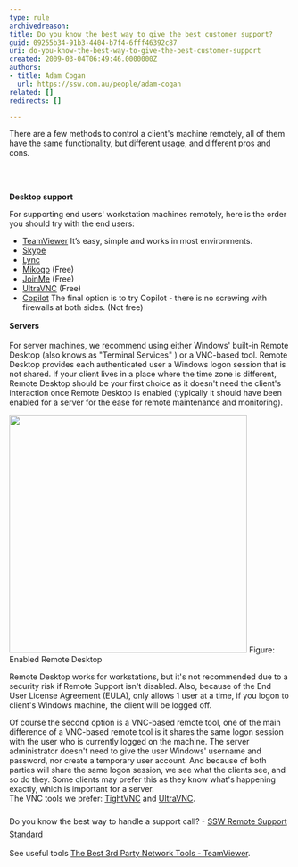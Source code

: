 ```yaml
---
type: rule
archivedreason: 
title: Do you know the best way to give the best customer support?
guid: 09255b34-91b3-4404-b7f4-6fff46392c87
uri: do-you-know-the-best-way-to-give-the-best-customer-support
created: 2009-03-04T06:49:46.0000000Z
authors:
- title: Adam Cogan
  url: https://ssw.com.au/people/adam-cogan
related: []
redirects: []

---
```



There are a few methods to control a client's machine remotely, all of them have the same functionality, but different usage, and different pros and cons. 

<br><excerpt class='endintro'></excerpt><br>

  <p><strong>Desktop support</strong></p><p>For supporting end users' workstation machines remotely, here is the order you should try with the end users&#58;</p><ul><li><a shape="rect" href="http&#58;//www.ssw.com.au/ssw/Standards/Support/RemoteSupportViaTeamViewer.aspx">TeamViewer</a>&#160;It’s easy, simple and works in most environments.&#160;</li><li><a href="http&#58;//www.skype.com/">Skype​</a>&#160;</li><li><a href="http&#58;//products.office.com/en/lync/lync">Lync</a></li><li><a href="https&#58;//www.mikogo.com/">Mikogo</a>&#160;(Free)</li><li><a href="https&#58;//www.join.me/">JoinMe</a>&#160;(Free)</li><li><a shape="rect" href="http&#58;//www.ssw.com.au/ssw/Standards/Support/RemoteSupportViaUltraVNC.aspx">UltraVNC</a>&#160;(Free)</li><li><a shape="rect" href="http&#58;//www.ssw.com.au/ssw/Standards/Support/RemoteSupportViaCopilot.aspx">Copilot</a>&#160;The final option is to try Copilot - there is no screwing with firewalls at both sides. (Not free)​​</li></ul><p><strong style="line-height&#58;1.6;">Servers</strong><br></p>
<p>For server machines, we recommend using either Windows' built-in Remote Desktop (also knows as &quot;Terminal Services&quot; ) or a VNC-based tool. Remote Desktop provides each authenticated user a Windows logon session that is not shared.&#160;If your client lives in a place where the time zone is different, Remote Desktop should be your first choice as it doesn't need the client's interaction once Remote Desktop is enabled (typically it should have been enabled for a server for the ease for remote maintenance and monitoring). </p>
<img class="ms-rteCustom-ImageArea" alt=" " src="/Management/RulesToSuccessfulProjects/SiteAssets/Pages/RemoteSupport/remoteconnection.png" border="0" style="width&#58;426px;" /> <span class="ms-rteCustom-FigureNormal">Figure&#58; Enabled Remote Desktop </span>
<p>Remote Desktop works for workstations, but it's not recommended due to a security risk if Remote Support isn't disabled. Also, because of the End User License Agreement (EULA), only allows 1 user at a time, if you logon to client's Windows machine, the client will be logged off. </p>
<p>Of course the second option is a VNC-based remote tool, one of the main difference of a&#160;VNC-based remote tool is it shares the same logon session with the user who is currently logged on the machine. The server administrator doesn't need to give the user&#160;Windows' username and password, nor create a temporary user account. And because of both parties will share the same logon session, we see what the clients see, and so do they. Some clients may prefer this as they know what's happening exactly, which is important for a server. <br>
The VNC tools we prefer&#58; <a shape="rect" href="http&#58;//www.ssw.com.au/ssw/Redirect/tightvnc.htm" class="newWindow" target="_blank">TightVNC</a> and <a shape="rect" href="http&#58;//www.ssw.com.au/ssw/Redirect/ultravnc.htm" class="newWindow" target="_blank">UltraVNC</a>.<br><span style="line-height&#58;1.6;"><br>Do you know t</span><span style="line-height&#58;1.6;">he best way to handle a support call?</span><span style="line-height&#58;1.6;"> -&#160;​</span><a shape="rect" href="http&#58;//www.ssw.com.au/ssw/Standards/Support/RemoteSupportSampleScript.aspx" style="line-height&#58;1.6;">SSW Remote Support Standard</a></p>
<p>See useful tools <a shape="rect" href="http&#58;//www.ssw.com.au/ssw/Standards/DeveloperGeneral/networkTools.aspx#TeamViewer">The Best 3rd Party Network Tools - TeamViewer</a>.</p>



